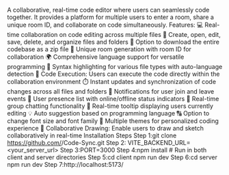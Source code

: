 A collaborative, real-time code editor where users can seamlessly code together. It provides a platform for multiple users to enter a room, share a unique room ID, and collaborate on code simultaneously.
Features:
💻 Real-time collaboration on code editing across multiple files
📁 Create, open, edit, save, delete, and organize files and folders
💾 Option to download the entire codebase as a zip file
🚀 Unique room generation with room ID for collaboration
🌍 Comprehensive language support for versatile programming
🌈 Syntax highlighting for various file types with auto-language detection
🚀 Code Execution: Users can execute the code directly within the collaboration environment
⏱️ Instant updates and synchronization of code changes across all files and folders
📣 Notifications for user join and leave events
👥 User presence list with online/offline status indicators
💬 Real-time group chatting functionality
🎩 Real-time tooltip displaying users currently editing
💡 Auto suggestion based on programming language
🔠 Option to change font size and font family
🎨 Multiple themes for personalized coding experience
🎨 Collaborative Drawing: Enable users to draw and sketch collaboratively in real-time
Installation Steps
Step 1:git clone https://github.com/<your-username>/Code-Sync.git
Step 2: VITE_BACKEND_URL=<your_server_url>
Step 3:PORT=3000
Step 4:npm install     # Run in both client and server directories
Step 5:cd client
npm run dev
Step 6:cd server
npm run dev
Step 7:http://localhost:5173/




